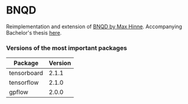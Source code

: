 # BNQD
Reimplementation and extension of [BNQD by Max Hinne](https://github.com/mhinne/BNQD).
Accompanying Bachelor's thesis [here](https://github.com/MelleStarke/BNQD/blob/master/BachelorThesis.pdf).

### Versions of the most important packages
| Package     | Version |
| ----------- | ------- |
| tensorboard | 2.1.1   |
| tensorflow  | 2.1.0   |
| gpflow      | 2.0.0   |
